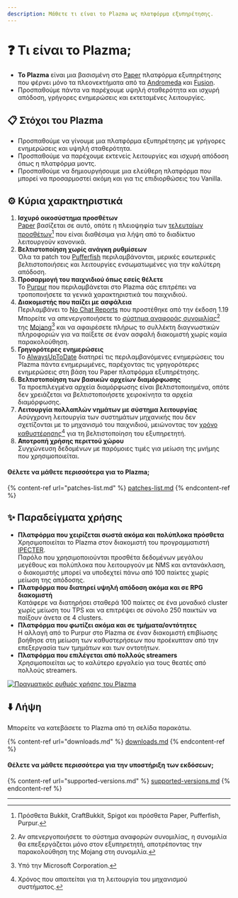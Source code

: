 ```yaml
---
description: Μάθετε τι είναι το Plazma ως πλατφόρμα εξυπηρέτησης.
---
```


# ❓ Τι είναι το Plazma;

- **Το Plazma** είναι μια βασισμένη στο [Paper](https://github.com/PaperMC/Paper) πλατφόρμα εξυπηρέτησης που φέρνει μόνο τα πλεονεκτήματα από τα [Andromeda](https://github.com/EarendelArchived/Andromeda) και [Fusion](https://github.com/RuinedTechnologyUnify/Fusion).
- Προσπαθούμε πάντα να παρέχουμε υψηλή σταθερότητα και ισχυρή απόδοση, γρήγορες ενημερώσεις και εκτεταμένες λειτουργίες.

## 📋 Στόχοι του Plazma <a href="#id-1" id="id-1"></a>

- Προσπαθούμε να γίνουμε μια πλατφόρμα εξυπηρέτησης με γρήγορες ενημερώσεις και υψηλή σταθερότητα.
- Προσπαθούμε να παρέχουμε εκτενείς λειτουργίες και ισχυρή απόδοση όπως η πλατφόρμα μοντς.
- Προσπαθούμε να δημιουργήσουμε μια ελεύθερη πλατφόρμα που μπορεί να προσαρμοστεί ακόμη και για τις επιδιορθώσεις του Vanilla.

## ⚙️ Κύρια χαρακτηριστικά <a href="#id-2" id="id-2"></a>

1. **Ισχυρό οικοσύστημα προσθέτων**\
   [Paper](https://github.com/PaperMC/Paper) βασίζεται σε αυτό,
   οπότε η πλειοψηφία των [τελευταίων προσθέτων](#user-content-fn-1)[^1] που είναι διαθέσιμα για λήψη από το διαδίκτυο λειτουργούν κανονικά.
2. **Βελτιστοποίηση χωρίς ανάγκη ρυθμίσεων**\
   Όλα τα patch του [Pufferfish](https://github.com/pufferfish-gg/Pufferfish) περιλαμβάνονται,
   μερικές εσωτερικές βελτιστοποιήσεις και λειτουργίες ενσωματωμένες για την καλύτερη απόδοση.
3. **Προσαρμογή του παιχνιδιού όπως εσείς θέλετε**\
   Το [Purpur](https://github.com/PurpurMC/Purpur) που περιλαμβάνεται στο Plazma
   σάς επιτρέπει να τροποποιήσετε τα γενικά χαρακτηριστικά του παιχνιδιού.
4. **Διακομιστής που παίζει με ασφάλεια**\
   Περιλαμβάνει το [No Chat Reports](https://github.com/Aizistral-Studios/No-Chat-Reports) που προστέθηκε από την έκδοση 1.19
   Μπορείτε να απενεργοποιήσετε το [σύστημα αναφοράς συνομιλίας](#user-content-fn-3)[^3] της [Mojang](#user-content-fn-2)[^2] και να αφαιρέσετε πλήρως το συλλέκτη διαγνωστικών πληροφοριών για να παίξετε σε έναν ασφαλή διακομιστή χωρίς καμία παρακολούθηση.
5. **Γρηγορότερες ενημερώσεις**\
   Το [AlwaysUpToDate](https://github.com/PlazmaMC/AlwaysUpToDate) διατηρεί τις περιλαμβανόμενες ενημερώσεις του Plazma πάντα ενημερωμένες, παρέχοντας τις γρηγορότερες ενημερώσεις στη βάση του Paper πλατφόρμα εξυπηρέτησης.
6. **Βελτιστοποίηση των βασικών αρχείων διαμόρφωσης**\
   Τα προεπιλεγμένα αρχεία διαμόρφωσης είναι βελτιστοποιημένα, οπότε δεν χρειάζεται να βελτιστοποιήσετε χειροκίνητα τα αρχεία διαμόρφωσης.
7. **Λειτουργία πολλαπλών νημάτων με σύστημα λειτουργίας**\
   Ασύγχρονη λειτουργία των συστημάτων μηχανικής που δεν σχετίζονται με το μηχανισμό του παιχνιδιού, μειώνοντας τον [χρόνο καθυστέρησης](#user-content-fn-4)[^4] για τη βελτιστοποίηση του εξυπηρετητή.
8. **Αποτροπή χρήσης περιττού χώρου**\
   Συγχώνευση δεδομένων με παρόμοιες τιμές για μείωση της μνήμης που χρησιμοποιείται.

#### Θέλετε να μάθετε περισσότερα για το Plazma; <a href="#etc-1" id="etc-1"></a>

{% content-ref url="patches-list.md" %}
[patches-list.md](patches-list.md)
{% endcontent-ref %}

## ✨ Παραδείγματα χρήσης <a href="#id-3" id="id-3"></a>

- **Πλατφόρμα που χειρίζεται σωστά ακόμα και πολύπλοκα πρόσθετα**\
  Χρησιμοποιείται το Plazma στον διακομιστή του προγραμματιστή [IPECTER](https://github.com/IPECTER).\
  Παρόλο που χρησιμοποιούνται προσθέτα δεδομένων μεγάλου μεγέθους και πολύπλοκα που λειτουργούν με NMS και αντανάκλαση, ο διακομιστής μπορεί να υποδεχτεί πάνω από 100 παίκτες χωρίς μείωση της απόδοσης.
- **Πλατφόρμα που διατηρεί υψηλή απόδοση ακόμα και σε RPG διακομιστή**\
  Κατάφερε να διατηρήσει σταθερά 100 παίκτες σε ένα μοναδικό cluster χωρίς μείωση του TPS και να επιτρέψει σε σύνολο 250 παικτών να παίξουν άνετα σε 4 clusters.
- **Πλατφόρμα που φωτίζει ακόμα και σε τμήματα/οντότητες**\
  Η αλλαγή από το Purpur στο Plazma σε έναν διακομιστή επιβίωσης βοήθησε στη μείωση των καθυστερήσεων που προέκυπταν από την επεξεργασία των τμημάτων και των οντοτήτων.
- **Πλατφόρμα που επιλέγεται από πολλούς streamers**\
  Χρησιμοποιείται ως το καλύτερο εργαλείο για τους θεατές από πολλούς streamers.

<a href="https://bstats.org/plugin/server-implementation/Plazma/18047">
   <img src="https://badge.plazmamc.org/internal/bstats" alt="Πραγματικός ρυθμός χρήσης του Plazma">
</a>

## ⬇️ Λήψη

Μπορείτε να κατεβάσετε το Plazma από τη σελίδα παρακάτω.

{% content-ref url="downloads.md" %}
[downloads.md](downloads.md)
{% endcontent-ref %}

#### Θέλετε να μάθετε περισσότερα για την υποστήριξη των εκδόσεων;

{% content-ref url="supported-versions.md" %}
[supported-versions.md](supported-versions.md)
{% endcontent-ref %}

***

[^1]: Πρόσθετα Bukkit, CraftBukkit, Spigot και πρόσθετα Paper, Pufferfish, Purpur.

[^2]: Υπό την Microsoft Corporation.

[^3]: Αν απενεργοποιήσετε το σύστημα αναφορών συνομιλίας, η συνομιλία θα επεξεργάζεται μόνο στον εξυπηρετητή, αποτρέποντας την παρακολούθηση της Mojang στη συνομιλία.

[^4]: Χρόνος που απαιτείται για τη λειτουργία του μηχανισμού συστήματος.
